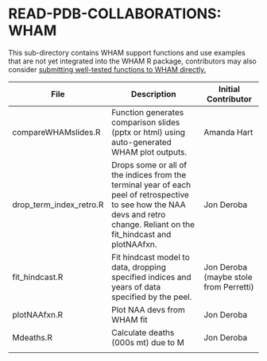 # READ-PDB-COLLABORATIONS: WHAM

This sub-directory contains WHAM support functions and use examples that are not yet integrated into the WHAM R package, contributors may also consider [submitting well-tested functions to WHAM directly.](https://github.com/timjmiller/wham/blob/80b2b727fb62e09fb880267fcc648cbdb3a16882/.github/CONTRIBUTING.md)

| File | Description | Initial Contributor |
| ---- | ----------- | ------------------- |
| compareWHAMslides.R    |  Function generates comparison slides (pptx or html) using auto-generated WHAM plot outputs. | Amanda Hart |
| drop_term_index_retro.R | Drops some or all of the indices from the terminal year of each peel of retrospective to see how the NAA devs and retro change. Reliant on the fit_hindcast and plotNAAfxn. | Jon Deroba |
| fit_hindcast.R | Fit hindcast model to data, dropping specified indices and years of data specified by the peel. | Jon Deroba (maybe stole from Perretti) |
| plotNAAfxn.R | Plot NAA devs from WHAM fit | Jon Deroba |
| Mdeaths.R | Calculate deaths (000s mt) due to M | Jon Deroba |
|      |             |                     |

